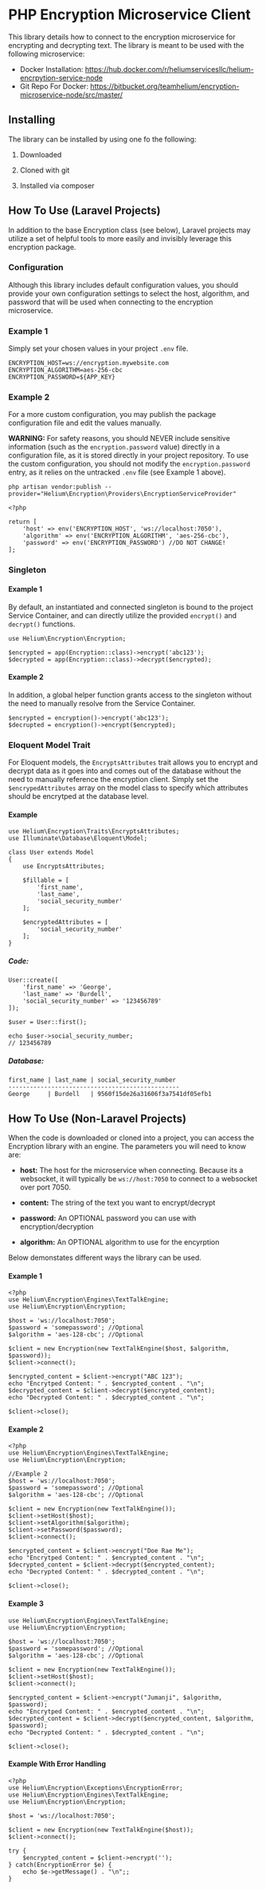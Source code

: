 
# PHP Encryption Microservice Client

This library details how to connect to the encryption microservice for encrypting and decrypting text. The library is meant to be used with the following microservice:

- Docker Installation: https://hub.docker.com/r/heliumservicesllc/helium-encrpytion-service-node
- Git Repo For Docker: https://bitbucket.org/teamhelium/encryption-microservice-node/src/master/

## Installing

The library can be installed by using one fo the following:

 1. Downloaded

 2. Cloned with git 

 3. Installed via composer 

## How To Use (Laravel Projects)
In addition to the base Encryption class (see below), Laravel projects may utilize a set of helpful tools to more easily
and invisibly leverage this encryption package.

### Configuration
Although this library includes default configuration values, you should provide your own configuration settings to
select the host, algorithm, and password that will be used when connecting to the encryption microservice.

### Example 1
Simply set your chosen values in your project `.env` file.
```
ENCRYPTION_HOST=ws://encryption.mywebsite.com
ENCRYPTION_ALGORITHM=aes-256-cbc
ENCRYPTION_PASSWORD=${APP_KEY}
```

### Example 2
For a more custom configuration, you may publish the package configuration file and edit the values manually.

**WARNING:** For safety reasons, you should NEVER include sensitive information (such as the `encryption.password` 
value) directly in a configuration file, as it is stored directly in your project repository. To use the custom
configuration, you should not modify the `encryption.password` entry, as it relies on the untracked `.env` file (see
Example 1 above).
```
php artisan vendor:publish --provider="Helium\Encryption\Providers\EncryptionServiceProvider"
```
```
<?php

return [
    'host' => env('ENCRYPTION_HOST', 'ws://localhost:7050'),
    'algorithm' => env('ENCRYPTION_ALGORITHM', 'aes-256-cbc'),
    'password' => env('ENCRYPTION_PASSWORD') //DO NOT CHANGE!
];
```

### Singleton
#### Example 1
By default, an instantiated and connected singleton is bound to the project Service Container, and can directly utilize
the provided `encrypt()` and `decrypt()` functions.
```
use Helium\Encryption\Encryption;

$encrypted = app(Encryption::class)->encrypt('abc123');
$decrypted = app(Encryption::class)->decrypt($encrypted);
```

#### Example 2
In addition, a global helper function grants access to the singleton without the need to manually resolve from the 
Service Container.
```
$encrypted = encryption()->encrypt('abc123');
$decrupted = encryption()->encrypt($encrypted);
```

### Eloquent Model Trait
For Eloquent models, the `EncryptsAttributes` trait allows you to encrypt and decrypt data as it goes into and comes out
of the database without the need to manually reference the encryption client. Simply set the `$encrypedAttributes` array
on the model class to specify which attributes should be encrytped at the database level.

#### Example
```
use Helium\Encryption\Traits\EncryptsAttributes;
use Illuminate\Database\Eloquent\Model;

class User extends Model
{
    use EncryptsAttributes;

    $fillable = [
        'first_name',
        'last_name',
        'social_security_number'
    ];

    $encryptedAttributes = [
        'social_security_number'
    ];
}
```

##### Code:
```
User::create([
    'first_name' => 'George',
    'last_name' => 'Burdell',
    'social_security_number' => '123456789'
]);

$user = User::first();

echo $user->social_security_number;
// 123456789
```

##### Database:
```
first_name | last_name | social_security_number
------------------------------------------------
George     | Burdell   | 9560f15de26a31606f3a7541df05efb1
```

## How To Use (Non-Laravel Projects)
When the code is downloaded or cloned into a project, you can access the Encryption library with an engine. The parameters you will need to know are:

 - **host:** The host for the microservice when connecting. Because its a websocket, it will typically be `ws://host:7050` to connect to a websocket over port 7050.

 - **content:** The string of the text you want to encrypt/decrypt

  - **password:** An OPTIONAL password you can use with encryption/decryption

- **algorithm:** An OPTIONAL algorithm to use for the encyrption

Below demonstates different ways the library can be used.

#### Example 1

    <?php
    use Helium\Encryption\Engines\TextTalkEngine;
    use Helium\Encryption\Encryption;
    
    $host = 'ws://localhost:7050';
    $password = 'somepassword'; //Optional
    $algorithm = 'aes-128-cbc'; //Optional
    
    $client = new Encryption(new TextTalkEngine($host, $algorithm, $password));
    $client->connect();
    
    $encrypted_content = $client->encrypt("ABC 123");
    echo "Encrytped Content: " . $encrypted_content . "\n";
    $decrypted_content = $client->decrypt($encrypted_content);
    echo "Decrypted Content: " . $decrypted_content . "\n";
    
    $client->close();

#### Example 2

    <?php
    use Helium\Encryption\Engines\TextTalkEngine;
    use Helium\Encryption\Encryption;
    
    //Example 2
    $host = 'ws://localhost:7050';
    $password = 'somepassword'; //Optional
    $algorithm = 'aes-128-cbc'; //Optional
    
    $client = new Encryption(new TextTalkEngine());
    $client->setHost($host);
    $client->setAlgorithm($algorithm);
    $client->setPassword($password);
    $client->connect();
    
    $encrypted_content = $client->encrypt("Doe Rae Me");
    echo "Encrytped Content: " . $encrypted_content . "\n";
    $decrypted_content = $client->decrypt($encrypted_content);
    echo "Decrypted Content: " . $decrypted_content . "\n";
    
    $client->close();

#### Example 3

    use Helium\Encryption\Engines\TextTalkEngine;
    use Helium\Encryption\Encryption;
    
    $host = 'ws://localhost:7050';
    $password = 'somepassword'; //Optional
    $algorithm = 'aes-128-cbc'; //Optional
    
    $client = new Encryption(new TextTalkEngine());
    $client->setHost($host);
    $client->connect();
    
    $encrypted_content = $client->encrypt("Jumanji", $algorithm, $password);
    echo "Encrytped Content: " . $encrypted_content . "\n";
    $decrypted_content = $client->decrypt($encrypted_content, $algorithm, $password);
    echo "Decrypted Content: " . $decrypted_content . "\n";
    
    $client->close();

#### Example With Error Handling

    <?php
    use Helium\Encryption\Exceptions\EncryptionError;
    use Helium\Encryption\Engines\TextTalkEngine;
    use Helium\Encryption\Encryption;
    
    $host = 'ws://localhost:7050';
    
    $client = new Encryption(new TextTalkEngine($host));
    $client->connect();
    
    try {
        $encrypted_content = $client->encrypt('');
    } catch(EncryptionError $e) {
        echo $e->getMessage() . "\n";;
    }